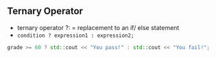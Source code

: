 ## Ternary Operator

- ternary operator ?: = replacement to an if/ else statement
- `condition ? expression1 : expression2;`

```cpp
grade >= 60 ? std::cout << "You pass!" : std::cout << "You fail!";
```